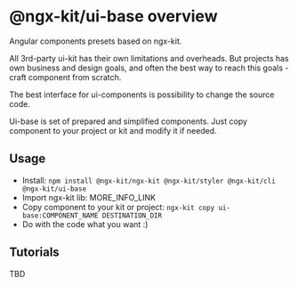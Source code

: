 # @ngx-kit/ui-base overview

Angular components presets based on ngx-kit.

All 3rd-party ui-kit has their own limitations and overheads. But projects has own business and design goals, and often the best way to reach this goals - craft component from scratch.

The best interface for ui-components is possibility to change the source code.

Ui-base is set of prepared and simplified components. Just copy component to your project or kit and modify it if needed.

## Usage

* Install: `npm install @ngx-kit/ngx-kit @ngx-kit/styler @ngx-kit/cli @ngx-kit/ui-base`
* Import ngx-kit lib: MORE_INFO_LINK
* Copy component to your kit or project:  `ngx-kit copy ui-base:COMPONENT_NAME DESTINATION_DIR`
* Do with the code what you want :)

## Tutorials

TBD